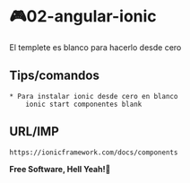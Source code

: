 # 🎮02-angular-ionic
El templete es blanco para hacerlo desde cero

## Tips/comandos
```
* Para instalar ionic desde cero en blanco
	ionic start componentes blank

```

## URL/IMP
```
https://ionicframework.com/docs/components
```




**Free Software, Hell Yeah!🤘**

